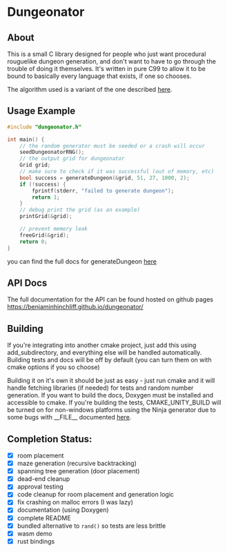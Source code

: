 # Dungeonator

## About

This is a small C library designed for people who just want procedural rouguelike dungeon generation,
and don't want to have to go through the trouble of doing it themselves. It's written in pure C99 to allow it
to be bound to basically every language that exists, if one so chooses.

The algorithm used is a variant of the one described [here](https://journal.stuffwithstuff.com/2014/12/21/rooms-and-mazes/).

## Usage Example

```c
#include "dungeonator.h"

int main() {
	// the random generator must be seeded or a crash will occur
	seedDungeonatorRNG();
	// the output grid for dungeonator
	Grid grid;
	// make sure to check if it was successful (out of memory, etc)
	bool success = generateDungeon(&grid, 51, 27, 1000, 2);
	if (!success) {
		fprintf(stderr, "failed to generate dungeon");
		return 1;
	}
	// debug print the grid (as an example)
	printGrid(&grid);

	// prevent memory leak
	freeGrid(&grid);
	return 0;
}
```

you can find the full docs for generateDungeon [here](https://benjaminhinchliff.github.io/dungeonator/generate_8h.html#aab5f8e2efd492a284e90f05f51461309)

## API Docs

The full documentation for the API can be found hosted on github pages https://benjaminhinchliff.github.io/dungeonator/

## Building

If you're integrating into another cmake project, just add this using add_subdirectory, and everything else will be handled automatically. Building tests and docs will be off by default (you can turn them on with cmake options if you so choose)

Building it on it's own it should be just as easy - just run cmake and it will handle fetching libraries (if needed) for tests and random number generation. If you want to build the docs, Doxygen must be installed and accessible to cmake. If you're building the tests, CMAKE_UNITY_BUILD will be turned on for non-windows platforms using the Ninja generator due to some bugs with \_\_FILE\_\_ documented [here](https://approvaltestscpp.readthedocs.io/en/latest/generated_docs/TroubleshootingMisconfiguredBuild.html).

## Completion Status:
- [X] room placement
- [X] maze generation (recursive backtracking)
- [X] spanning tree generation (door placement)
- [X] dead-end cleanup
- [X] approval testing
- [X] code cleanup for room placement and generation logic
- [X] fix crashing on malloc errors (I was lazy)
- [X] documentation (using Doxygen)
- [X] complete README
- [X] bundled alternative to `rand()` so tests are less brittle
- [X] wasm demo
- [X] rust bindings
